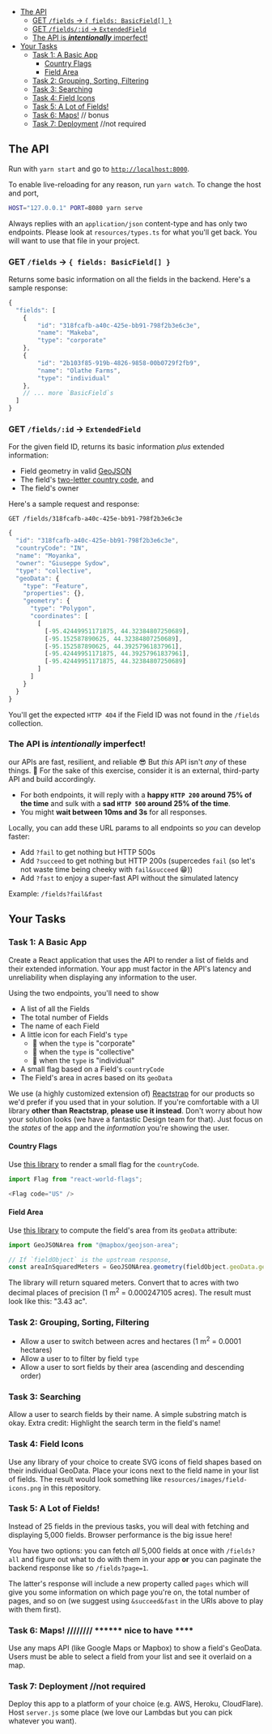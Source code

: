   - [The API](#the-api)
    - [GET `/fields` &rarr; `{ fields: BasicField[] }`](#get-fields---fields-basicfield-)
    - [GET `/fields/:id` &rarr; `ExtendedField`](#get-fieldsid--extendedfield)
    - [The API is **_intentionally_** imperfect!](#the-api-is-intentionally-imperfect)
  - [Your Tasks](#your-tasks)
    - [Task 1: A Basic App](#task-1-a-basic-app)
      - [Country Flags](#country-flags)
      - [Field Area](#field-area)
    - [Task 2: Grouping, Sorting, Filtering](#task-2-grouping-sorting-filtering)
    - [Task 3: Searching](#task-3-searching)
    - [Task 4: Field Icons](#task-4-field-icons)
    - [Task 5: A Lot of Fields!](#task-5-a-lot-of-fields)
    - [Task 6: Maps!](#task-6-maps) // bonus
    - [Task 7: Deployment](#task-7-deployment) //not required


## The API

Run with `yarn start` and go to [`http://localhost:8000`](http://localhost:8000).

To enable live-reloading for any reason, run `yarn watch`. To change the host and port,

```bash
HOST="127.0.0.1" PORT=8080 yarn serve
```

Always replies with an `application/json` content-type and has only two endpoints. Please look at `resources/types.ts` for what you'll get back. You will want to use that file in your project.

### GET `/fields` &rarr; `{ fields: BasicField[] }`

Returns some basic information on all the fields in the backend. Here's a sample response:

```javascript
{
  "fields": [
    {
        "id": "318fcafb-a40c-425e-bb91-798f2b3e6c3e",
        "name": "Makeba",
        "type": "corporate"
    },
    {
        "id": "2b103f85-919b-4826-9858-00b0729f2fb9",
        "name": "Olathe Farms",
        "type": "individual"
    },
    // ... more `BasicField`s
  ]
}
```

### GET `/fields/:id` &rarr; `ExtendedField`

For the given field ID, returns its basic information _plus_ extended information:

* Field geometry in valid [GeoJSON](https://geojson.org/)
* The field's [two-letter country code](https://www.iban.com/country-codes), and
* The field's owner

Here's a sample request and response:

    GET /fields/318fcafb-a40c-425e-bb91-798f2b3e6c3e

```javascript
{
  "id": "318fcafb-a40c-425e-bb91-798f2b3e6c3e",
  "countryCode": "IN",
  "name": "Moyanka",
  "owner": "Giuseppe Sydow",
  "type": "collective",
  "geoData": {
    "type": "Feature",
    "properties": {},
    "geometry": {
      "type": "Polygon",
      "coordinates": [
        [
          [-95.42449951171875, 44.32384807250689],
          [-95.152587890625, 44.32384807250689],
          [-95.152587890625, 44.39257961837961],
          [-95.42449951171875, 44.39257961837961],
          [-95.42449951171875, 44.32384807250689]
        ]
      ]
    }
  }
}
```

You'll get the expected `HTTP 404` if the Field ID was not found in the `/fields` collection.

### The API is **_intentionally_** imperfect!

our APIs are fast, resilient, and reliable 😎 But _this_ API isn't _any_ of these things. 🤦 For the sake of this exercise, consider it is an external, third-party API and build accordingly.

* For both endpoints, it will reply with a **happy `HTTP 200` around 75% of the time** and sulk with a **sad `HTTP 500` around 25% of the time**.
* You might **wait between 10ms and 3s** for all responses.

Locally, you can add these URL params to all endpoints so _you_ can develop faster:

* Add `?fail` to get nothing but HTTP 500s
* Add `?succeed` to get nothing but HTTP 200s (supercedes `fail` (so let's not waste time being cheeky with `fail&succeed` 😁))
* Add `?fast` to enjoy a super-fast API without the simulated latency

Example: `/fields?fail&fast`

## Your Tasks

### Task 1: A Basic App

Create a React application that uses the API to render a list of fields and their extended information. Your app must factor in the API's latency and unreliability when displaying any information to the user.

Using the two endpoints, you'll need to show

* A list of all the Fields
* The total number of Fields
* The name of each Field
* A little icon for each Field's `type`
    - 🏦 when the `type` is "corporate"
    - 👥 when the `type` is "collective"
    - 👤 when the `type` is "individual"
* A small flag based on a Field's `countryCode`
* The Field's area in acres based on its `geoData`

We use (a highly customized extension of) [Reactstrap](https://reactstrap.github.io/) for our products so we'd prefer if you used that in your solution. If you're comfortable with a UI library **other than Reactstrap**, **please use it instead**. Don't worry about how your solution looks (we have a fantastic Design team for that). Just focus on the _states_ of the app and the _information_ you're showing the user.

#### Country Flags

Use [this library](https://www.npmjs.com/package/react-world-flags) to render a small flag for the `countryCode`.

```javascript
import Flag from "react-world-flags";

<Flag code="US" />
```

#### Field Area

Use [this library](https://www.npmjs.com/package/@mapbox/geojson-area) to compute the field's area from its `geoData` attribute:

```typescript
import GeoJSONArea from "@mapbox/geojson-area";

// If `fieldObject` is the upstream response,
const areaInSquaredMeters = GeoJSONArea.geometry(fieldObject.geoData.geometry);
```

The library will return squared meters. Convert that to acres with two decimal places of precision (1 m<sup>2</sup> = 0.000247105 acres). The result must look like this: "3.43 ac".

### Task 2: Grouping, Sorting, Filtering

* Allow a user to switch between acres and hectares (1 m<sup>2</sup> = 0.0001 hectares)
* Allow a user to to filter by field `type`
* Allow a user to sort fields by their area (ascending and descending order)

### Task 3: Searching

Allow a user to search fields by their name. A simple substring match is okay. Extra credit: Highlight the search term in the field's name!

### Task 4: Field Icons

Use any library of your choice to create SVG icons of field shapes based on their individual GeoData. Place your icons next to the field name in your list of fields. The result would look something like `resources/images/field-icons.png` in this repository.

### Task 5: A Lot of Fields!

Instead of 25 fields in the previous tasks, you will deal with fetching and displaying 5,000 fields. Browser performance is the big issue here!

You have two options: you can fetch _all_ 5,000 fields at once with `/fields?all` and figure out what to do with them in your app **or** you can paginate the backend response like so `/fields?page=1`.

The latter's response will include a new property called `pages` which will give you some information on which page you're on, the total number of pages, and so on (we suggest using `&succeed&fast` in the URIs above to play with them first).

### Task 6: Maps! //////// ****** nice to have ****

Use any maps API (like Google Maps or Mapbox) to show a field's GeoData. Users must be able to select a field from your list and see it overlaid on a map.

### Task 7: Deployment //not required

Deploy this app to a platform of your choice (e.g. AWS, Heroku, CloudFlare). Host `server.js` some place (we love our Lambdas but you can pick whatever you want).
